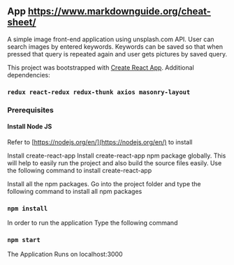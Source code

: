 ## App https://www.markdownguide.org/cheat-sheet/

A simple image front-end application using unsplash.com API. User can search images by entered keywords. Keywords can be saved so that when pressed that query is repeated again and user gets pictures by saved query.

This project was bootstrapped with [Create React App](https://github.com/facebook/create-react-app). Additional dependencies:

### `redux react-redux redux-thunk axios masonry-layout`

### Prerequisites

#### Install Node JS

Refer to [https://nodejs.org/en/](https://nodejs.org/en/) to install

Install create-react-app
Install create-react-app npm package globally. This will help to easily run the project and also build the source files easily. Use the following command to install create-react-app

Install all the npm packages. Go into the project folder and type the following command to install all npm packages

### `npm install`

In order to run the application Type the following command

### `npm start`

The Application Runs on localhost:3000
